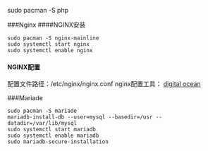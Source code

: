 sudo pacman -S php




###Nginx
####NGINX安装

```
sudo pacman -S nginx-mainline
sudo systemctl start nginx
sudo systemctl enable nginx
```

#### NGINX配置
配置文件路径：/etc/nginx/nginx.conf
nginx配置工具： [digital ocean](https://www.digitalocean.com/community/tools/nginx?global.app.lang=zhCN)





###Mariade

```
sudo pacman -S mariade
mariadb-install-db --user=mysql --basedir=/usr --datadir=/var/lib/mysql
sudo systemctl start mariadb
sudo systemctl enable mariadb
sudo mariadb-secure-installation
```
